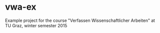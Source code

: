 # vwa-ex
Example project for the course "Verfassen Wissenschaftlicher Arbeiten" at TU Graz, winter semester 2015
